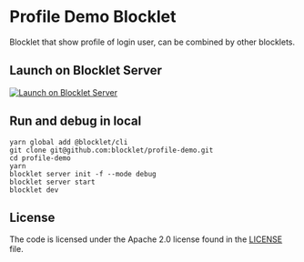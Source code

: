 # Profile Demo Blocklet

Blocklet that show profile of login user, can be combined by other blocklets.

## Launch on Blocklet Server

[![Launch on Blocklet Server](https://assets.arcblock.io/icons/launch_on_blocklet_server.svg)](https://install.arcblock.io/?action=blocklet-install&meta_url=https%3A%2F%2Fgithub.com%2Fblocklet%2Fprofile-demo%2Freleases%2Fdownload%2Fv1.14.5%2Fblocklet.json)

## Run and debug in local

```shell
yarn global add @blocklet/cli
git clone git@github.com:blocklet/profile-demo.git
cd profile-demo
yarn
blocklet server init -f --mode debug
blocklet server start
blocklet dev
```

## License

The code is licensed under the Apache 2.0 license found in the
[LICENSE](LICENSE) file.
